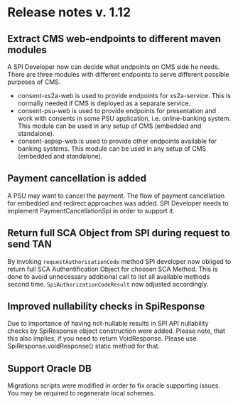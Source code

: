 # Release notes v. 1.12

## Extract CMS web-endpoints to different maven modules
A SPI Developer now can decide what endpoints on CMS side he needs.
There are three modules with different endpoints to serve different possible purposes of CMS.
* consent-xs2a-web is used to provide endpoints for xs2a-service. 
This is normally needed if CMS is deployed as a separate service.
* consent-psu-web is used to provide endpoints for presentation and work with consents in some PSU application, 
i.e. online-banking system. This module can be used in any setup of CMS (embedded and standalone).
* consent-aspsp-web is used to provide other endpoints available for banking systems.
This module can be used in any setup of CMS (embedded and standalone).

## Payment cancellation is added
A PSU may want to cancel the payment. The flow of payment cancellation for embedded and redirect approaches was added.
SPI Developer needs to implement PaymentCancellationSpi in order to support it.

## Return full SCA Object from SPI during request to send TAN
By invoking `requestAuthorisationCode` method SPI developer now obliged
to return full SCA Authentification Object for choosen SCA Method.
This is done to avoid unnecessary additional call to list all available methods second time.
`SpiAuthorizationCodeResult` now adjusted accordingly.

## Improved nullability checks in SpiResponse
Due to importance of having not-nullable results in SPI API nullability checks by SpiResponse object construction were added.
Please note, that this also implies, if you need to return VoidResponse.
Please use SpiResponse.voidResponse() static method for that.

## Support Oracle DB
Migrations scripts were modified in order to fix oracle supporting issues. You may be required to regenerate local schemes.
